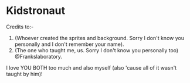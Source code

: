 # Kidstronaut

Credits to:- 
 1. (Whoever created the sprites and background. Sorry I don't know you personally and I don't remember your name).
 2. (The one who taught me, us. Sorry I don't know you personally too) @Frankslaboratory.

I love YOU BOTH too much and also myself (also 'cause all of it wasn't taught by him)!
